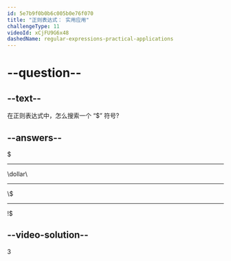 ```yaml
---
id: 5e7b9f0b0b6c005b0e76f070
title: "正则表达式： 实用应用"
challengeType: 11
videoId: xCjFU9G6x48
dashedName: regular-expressions-practical-applications
---
```


# --question--

## --text--

在正则表达式中，怎么搜索一个 “$” 符号?

## --answers--

$

---

\\dollar\\

---

\\$

---

!$

## --video-solution--

3

